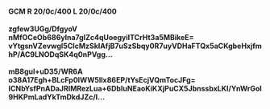 #### GCM R 20/0c/400 L 20/0c/400
**zgfew3UGg/DfgyoV**<br/>**nMfOCeOb686ylna7glZc4qUoegyiITCrHt3a5MBikeE=**<br/>**vYtgsnVZevwgl5CIcMzSkIAfjB7uSzSbqy0R7uyVDHaFTQx5aCKgbeHxjfmhP/AC9LNODqSK4q0nPVgg...**<br/><br/>
**mB8gul+uD35/WR6A**<br/>**o38A17Egh+BLcFp0lWW5llx86EP/tYsEcjVQmTocJFg=**<br/>**ICNbYsfPnADaJRIMRezLua+6DbIuNEaoKiKXjPuCX5JbnssbxLKI/YnWrGoI9HKPmLadYkTmDkdJZc/I...**